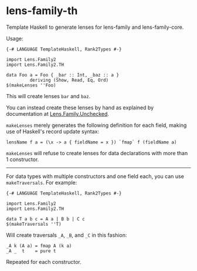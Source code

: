 lens-family-th
==============

Template Haskell to generate lenses for lens-family and lens-family-core.

Usage:

    {-# LANGUAGE TemplateHaskell, Rank2Types #-}

    import Lens.Family2
    import Lens.Family2.TH

    data Foo a = Foo { _bar :: Int, _baz :: a }
             deriving (Show, Read, Eq, Ord)
    $(makeLenses ''Foo)

This will create lenses `bar` and `baz`.

You can instead create these lenses by hand
as explained by documentation at [Lens.Family.Unchecked](http://hackage.haskell.org/packages/archive/lens-family-core/latest/doc/html/Lens-Family-Unchecked.html).

`makeLenses` merely generates the following definition
for each field, making use of Haskell's record update syntax:

    lensName f a = (\x -> a { fieldName = x }) `fmap` f (fieldName a)

`makeLenses` will refuse to create lenses for data declarations
with more than 1 constructor.

----

For data types with multiple constructors and one field each,
you can use `makeTraversals`. For example:

    {-# LANGUAGE TemplateHaskell, Rank2Types #-}

    import Lens.Family2
    import Lens.Family2.TH

    data T a b c = A a | B b | C c
    $(makeTraversals ''T)
    
Will create traversals `_A`, `_B`, and `_C` in this fashion:

    _A k (A a) = fmap A (k a)
    _A _  t    = pure t

Repeated for each constructor.
